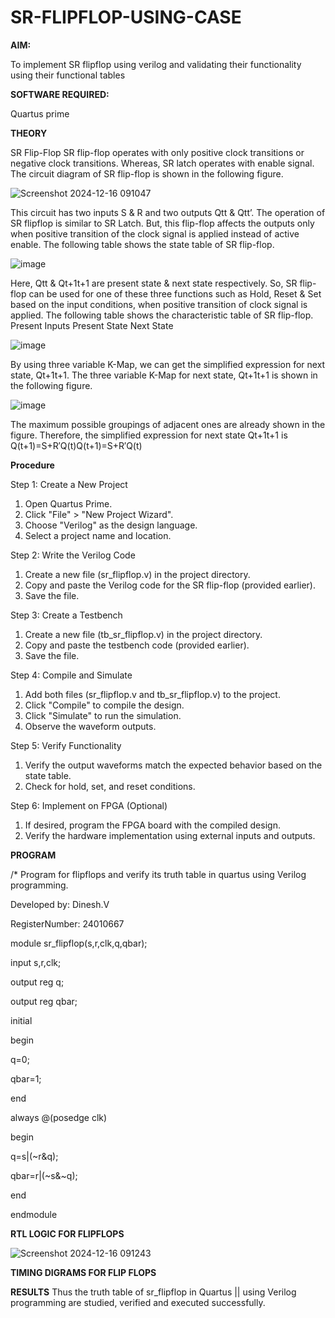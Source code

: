 # SR-FLIPFLOP-USING-CASE

**AIM:**

To implement  SR flipflop using verilog and validating their functionality using their functional tables

**SOFTWARE REQUIRED:**

Quartus prime

**THEORY**

SR Flip-Flop SR flip-flop operates with only positive clock transitions or negative clock transitions. Whereas, SR latch operates with enable signal. The circuit diagram of SR flip-flop is shown in the following figure.

![Screenshot 2024-12-16 091047](https://github.com/user-attachments/assets/e66765c9-56fc-4ed2-bcfb-6b7e51117b6b)


This circuit has two inputs S & R and two outputs Qtt & Qtt’. The operation of SR flipflop is similar to SR Latch. But, this flip-flop affects the outputs only when positive transition of the clock signal is applied instead of active enable. The following table shows the state table of SR flip-flop.

![image](https://github.com/naavaneetha/SR-FLIPFLOP-USING-CASE/assets/154305477/dabfc4f4-87e3-4cbc-9472-f89ee1b5ed30)

 
Here, Qtt & Qt+1t+1 are present state & next state respectively. So, SR flip-flop can be used for one of these three functions such as Hold, Reset & Set based on the input conditions, when positive transition of clock signal is applied. The following table shows the characteristic table of SR flip-flop. Present Inputs Present State Next State

![image](https://github.com/naavaneetha/SR-FLIPFLOP-USING-CASE/assets/154305477/dd90d16c-aec5-4290-a586-e2346b1e9eb5)

 
By using three variable K-Map, we can get the simplified expression for next state, Qt+1t+1. The three variable K-Map for next state, Qt+1t+1 is shown in the following figure.

![image](https://github.com/naavaneetha/SR-FLIPFLOP-USING-CASE/assets/154305477/473efad6-d70b-4ca7-aeb7-898bbfca319f)

 
The maximum possible groupings of adjacent ones are already shown in the figure. Therefore, the simplified expression for next state Qt+1t+1 is Q(t+1)=S+R′Q(t)Q(t+1)=S+R′Q(t)

**Procedure**

Step 1: Create a New Project

1. Open Quartus Prime.
2. Click "File" > "New Project Wizard".
3. Choose "Verilog" as the design language.
4. Select a project name and location.

Step 2: Write the Verilog Code

1. Create a new file (sr_flipflop.v) in the project directory.
2. Copy and paste the Verilog code for the SR flip-flop (provided earlier).
3. Save the file.

Step 3: Create a Testbench

1. Create a new file (tb_sr_flipflop.v) in the project directory.
2. Copy and paste the testbench code (provided earlier).
3. Save the file.

Step 4: Compile and Simulate
1. Add both files (sr_flipflop.v and tb_sr_flipflop.v) to the project.
2. Click "Compile" to compile the design.
3. Click "Simulate" to run the simulation.
4. Observe the waveform outputs.

Step 5: Verify Functionality

1. Verify the output waveforms match the expected behavior based on the state table.
2. Check for hold, set, and reset conditions.

Step 6: Implement on FPGA (Optional)

1. If desired, program the FPGA board with the compiled design.
2. Verify the hardware implementation using external inputs and outputs.

**PROGRAM**

/* Program for flipflops and verify its truth table in quartus using Verilog programming.

Developed by: Dinesh.V

RegisterNumber: 24010667

module sr_flipflop(s,r,clk,q,qbar);

input s,r,clk;

output reg q;

output reg qbar;

initial 

begin

q=0;

qbar=1;

end

always @(posedge clk)

begin

   q=s|(~r&q);
   
   qbar=r|(~s&~q);

end

endmodule



**RTL LOGIC FOR FLIPFLOPS**

![Screenshot 2024-12-16 091243](https://github.com/user-attachments/assets/3ef630aa-3820-4f35-926a-713ed7a2b055)

**TIMING DIGRAMS FOR FLIP FLOPS**

**RESULTS**
Thus the truth table of sr_flipflop in Quartus || using Verilog programming are studied, verified and executed successfully.
